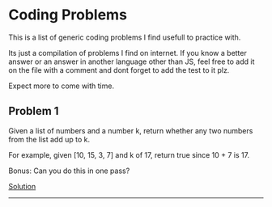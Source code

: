 # Coding Problems

This is a list of generic coding problems I find usefull to practice with.

Its just a compilation of problems I find on internet. If you know a better answer or an answer in another language other than JS, feel free to add it on the file with a comment and dont forget to add the test to it plz.

Expect more to come with time.

## Problem 1

Given a list of numbers and a number k, return whether any two numbers from the list add up to k.

For example, given [10, 15, 3, 7] and k of 17, return true since 10 + 7 is 17.

Bonus: Can you do this in one pass?

[Solution](https://github.com/JeMuGa/coding_problems/blob/main/problems/problem_1.js)

---